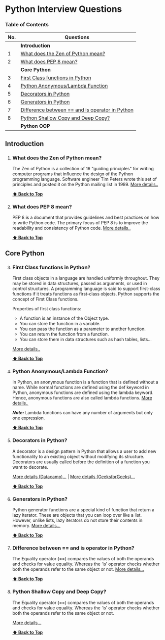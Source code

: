# Python Interview Questions
### Table of Contents

| No. | Questions |
| --- | --------- |
|   | **Introduction** |
|1  | [What does the Zen of Python mean?](#what-does-the-zen-of-python-mean)|
|2  | [What does PEP 8 mean?](#what-does-pep-8-mean)|
|   | **Core Python** |
|3  | [First Class functions in Python](#first-class-functions-in-python)|
|4  | [Python Anonymous/Lambda Function](#python-anonymous/lambda-function)|
|5  | [Decorators in Python](#decorators-in-python)
|6  | [Generators in Python](#generators-in-Python)
|7  | [Difference between == and is operator in Python](#difference-between-==-and-is-operator-in-Python)
|8  | [Python Shallow Copy and Deep Copy?](#python-shallow-copy-and-deep-copy)
|   | **Python OOP** |



## Introduction

1. ### What does the Zen of Python mean?

    The Zen of Python is a collection of 19 "guiding principles" for writing computer programs that influence the design of the Python programming language. Software engineer Tim Peters wrote this set of principles and posted it on the Python mailing list in 1999. [More details..](https://en.wikipedia.org/wiki/Zen_of_Python)

   **[⬆ Back to Top](#table-of-contents)**

2. ### What does PEP 8 mean?

    PEP 8 is a document that provides guidelines and best practices on how to write Python code. The primary focus of PEP 8 is to improve the readability and consistency of Python code. [More details..](https://www.python.org/dev/peps/pep-0008/)

   **[⬆ Back to Top](#table-of-contents)**

## Core Python

3. ### First Class functions in Python?

    First class objects in a language are handled uniformly throughout. They may be stored in data structures, passed as arguments, or used in control structures. A programming language is said to support first-class functions if it treats functions as first-class objects. Python supports the concept of First Class functions.

    Properties of first class functions:
    * A function is an instance of the Object type.
    * You can store the function in a variable.
    * You can pass the function as a parameter to another function.
    * You can return the function from a function.
    * You can store them in data structures such as hash tables, lists… 
    
    [More details..](https://www.geeksforgeeks.org/first-class-functions-python/)
    
    **[⬆ Back to Top](#table-of-contents)**

4. ### Python Anonymous/Lambda Function?

    In Python, an anonymous function is a function that is defined without a name. While normal functions are defined using the def keyword in Python, anonymous functions are defined using the lambda keyword. Hence, anonymous functions are also called lambda functions. [More details..](https://www.programiz.com/python-programming/anonymous-function)

    ***Note:*** Lambda functions can have any number of arguments but only one expression. 
    
    **[⬆ Back to Top](#table-of-contents)**
    
5. ### Decorators in Python?

    A decorator is a design pattern in Python that allows a user to add new functionality to an existing object without modifying its structure. Decorators are usually called before the definition of a function you want to decorate. 
    
    [More details (Datacamp)...](https://www.datacamp.com/community/tutorials/decorators-python) | [More details (GeeksforGeeks)...](https://www.geeksforgeeks.org/decorators-in-python/)
    
    **[⬆ Back to Top](#table-of-contents)**

6. ### Generators in Python?

    Python generator functions are a special kind of function that return a lazy iterator. These are objects that you can loop over like a list. However, unlike lists, lazy iterators do not store their contents in memory. [More details...](https://realpython.com/introduction-to-python-generators/)
    
    **[⬆ Back to Top](#table-of-contents)**

7. ### Difference between == and is operator in Python?

    The Equality operator (==) compares the values of both the operands and checks for value equality. Whereas the ‘is’ operator checks whether both the operands refer to the same object or not. [More details...](https://www.geeksforgeeks.org/difference-operator-python/)
    
    **[⬆ Back to Top](#table-of-contents)**

8. ### Python Shallow Copy and Deep Copy?

    The Equality operator (==) compares the values of both the operands and checks for value equality. Whereas the ‘is’ operator checks whether both the operands refer to the same object or not. 
    
    [More details...](https://www.geeksforgeeks.org/copy-python-deep-copy-shallow-copy/)
    
    **[⬆ Back to Top](#table-of-contents)**
